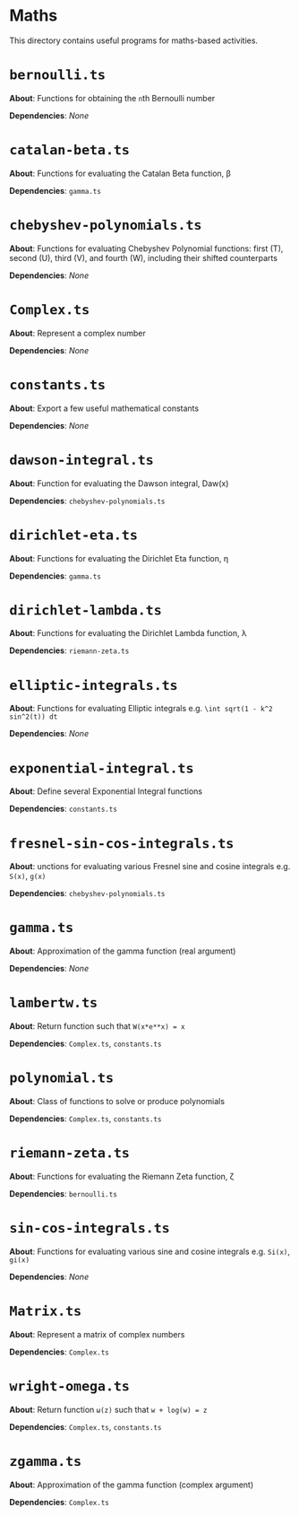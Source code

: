 # Maths

This directory contains useful programs for maths-based activities.

# `bernoulli.ts`
**About**: Functions for obtaining the `n`th Bernoulli number

**Dependencies**: *None*

# `catalan-beta.ts`
**About**: Functions for evaluating the Catalan Beta function, β

**Dependencies**: `gamma.ts`

# `chebyshev-polynomials.ts`
**About**: Functions for evaluating Chebyshev Polynomial functions: first (T), second (U), third (V), and fourth (W), including their shifted counterparts

**Dependencies**: *None*

# `Complex.ts`
**About**: Represent a complex number

**Dependencies**: *None*

# `constants.ts`
**About**: Export a few useful mathematical constants

**Dependencies**: *None*

# `dawson-integral.ts`
**About**: Function for evaluating the Dawson integral, Daw(x)

**Dependencies**: `chebyshev-polynomials.ts`

# `dirichlet-eta.ts`
**About**: Functions for evaluating the Dirichlet Eta function, η

**Dependencies**: `gamma.ts`

# `dirichlet-lambda.ts`
**About**: Functions for evaluating the Dirichlet Lambda function, λ

**Dependencies**: `riemann-zeta.ts`

# `elliptic-integrals.ts`
**About**: Functions for evaluating Elliptic integrals e.g. `\int sqrt(1 - k^2 sin^2(t)) dt`

**Dependencies**: *None*

# `exponential-integral.ts`
**About**: Define several Exponential Integral functions

**Dependencies**: `constants.ts`

# `fresnel-sin-cos-integrals.ts`
**About**: unctions for evaluating various Fresnel sine and cosine integrals e.g. `S(x)`, `g(x)`

**Dependencies**: `chebyshev-polynomials.ts`

# `gamma.ts`
**About**: Approximation of the gamma function (real argument)

**Dependencies**: *None*

# `lambertw.ts`
**About**: Return function such that `W(x*e**x) = x`

**Dependencies**: `Complex.ts`, `constants.ts`

# `polynomial.ts`
**About**: Class of functions to solve or produce polynomials

**Dependencies**: `Complex.ts`, `constants.ts`

# `riemann-zeta.ts`
**About**: Functions for evaluating the Riemann Zeta function, ζ

**Dependencies**: `bernoulli.ts`

# `sin-cos-integrals.ts`
**About**: Functions for evaluating various sine and cosine integrals e.g. `Si(x)`, `gi(x)`

**Dependencies**: *None*

# `Matrix.ts`
**About**: Represent a matrix of complex numbers

**Dependencies**: `Complex.ts`

# `wright-omega.ts`
**About**: Return function `ω(z)` such that `w + log(w) = z`

**Dependencies**: `Complex.ts`, `constants.ts`

# `zgamma.ts`
**About**: Approximation of the gamma function (complex argument)

**Dependencies**: `Complex.ts`